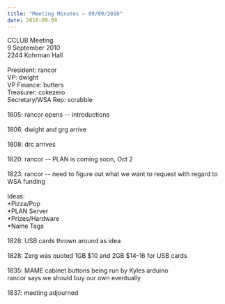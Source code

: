 ```yaml
---
title: "Meeting Minutes – 09/09/2010"
date: 2010-09-09
---
```

CCLUB Meeting<br />
9 September 2010<br />
2244 Kohrman Hall<br />
<br />
President: rancor<br />
VP: dwight<br />
VP Finance: butters<br />
Treasurer: cokezero<br />
Secretary/WSA Rep: scrabble<br />
<br />
1805: rancor opens -- introductions<br />
<br />
1806: dwight and grg arrive<br />
<br />
1808: drc arrives<br />
<br />
1820: rancor -- PLAN is coming soon, Oct 2<br />
<br />
1823: rancor -- need to figure out what we want to request        with regard to WSA funding<br />
<br />
Ideas:<br />
*Pizza/Pop<br />
*PLAN Server<br />
*Prizes/Hardware<br />
*Name Tags<br />
<br />
1828: USB cards thrown around as idea<br />
<br />
1828: Zerg was quoted 1GB $10 and 2GB $14-16 for USB cards<br />
<br />
1835: MAME cabinet buttons being run by Kyles arduino<br />
      rancor says we should buy our own eventually<br />
<br />
1837: meeting adjourned<br />
<br />
